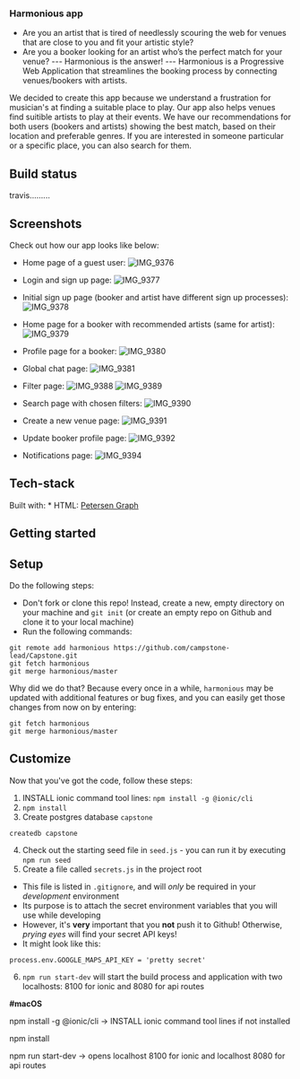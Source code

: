### Harmonious app

- Are you an artist that is tired of needlessly scouring the web for venues that are close to you and fit your artistic style?
- Are you a booker looking for an artist who’s the perfect match for your venue?
  --- Harmonious is the answer! ---
  Harmonious is a Progressive Web Application that streamlines the booking process by connecting venues/bookers with artists.

We decided to create this app because we understand a frustration for musician's at finding a suitable place to play. Our app also helps venues find suitible artists to play at their events. We have our recommendations for both users (bookers and artists) showing the best match, based on their location and preferable genres. If you are interested in someone particular or a specific place, you can also search for them.

## Build status

travis.........

## Screenshots

Check out how our app looks like below:

- Home page of a guest user:
  ![IMG_9376](https://user-images.githubusercontent.com/43704877/74783280-58a2c380-5273-11ea-9cd5-930502c90d0c.PNG)

- Login and sign up page:
  ![IMG_9377](https://user-images.githubusercontent.com/43704877/74783310-67897600-5273-11ea-8897-f2c090491027.PNG)

- Initial sign up page (booker and artist have different sign up processes):
  ![IMG_9378](https://user-images.githubusercontent.com/43704877/74783451-b8996a00-5273-11ea-9578-8b218b9cd399.PNG)

- Home page for a booker with recommended artists (same for artist):
  ![IMG_9379](https://user-images.githubusercontent.com/43704877/74783572-f72f2480-5273-11ea-8734-8b17c42ccb12.PNG)

- Profile page for a booker:
  ![IMG_9380](https://user-images.githubusercontent.com/43704877/74783678-2c3b7700-5274-11ea-9d93-3262d86e9f44.PNG)

- Global chat page:
  ![IMG_9381](https://user-images.githubusercontent.com/43704877/74783753-568d3480-5274-11ea-9b54-f637b354e2ef.PNG)

- Filter page:
  ![IMG_9388](https://user-images.githubusercontent.com/43704877/74783791-6c025e80-5274-11ea-8e93-322108f96feb.PNG)
  ![IMG_9389](https://user-images.githubusercontent.com/43704877/74783826-82a8b580-5274-11ea-958e-246fe3b53613.PNG)

- Search page with chosen filters:
  ![IMG_9390](https://user-images.githubusercontent.com/43704877/74783837-9227fe80-5274-11ea-81c7-7311dc88e7da.PNG)

- Create a new venue page:
  ![IMG_9391](https://user-images.githubusercontent.com/43704877/74783866-a7049200-5274-11ea-9247-ec90d6adfecb.PNG)

- Update booker profile page:
  ![IMG_9392](https://user-images.githubusercontent.com/43704877/74783925-c69bba80-5274-11ea-9982-519cceb40523.PNG)

- Notifications page:
  ![IMG_9394](https://user-images.githubusercontent.com/43704877/74783972-de733e80-5274-11ea-8341-5e9c0b686ab5.PNG)

## Tech-stack

Built with: \*
HTML:
<a href="http://en.wikipedia.org/wiki/Petersen_graph">Petersen Graph</a>

## Getting started

## Setup

Do the following steps:

- Don't fork or clone this repo! Instead, create a new, empty
  directory on your machine and `git init` (or create an empty repo on
  Github and clone it to your local machine)
- Run the following commands:

```
git remote add harmonious https://github.com/campstone-lead/Capstone.git
git fetch harmonious
git merge harmonious/master
```

Why did we do that? Because every once in a while, `harmonious` may
be updated with additional features or bug fixes, and you can easily
get those changes from now on by entering:

```
git fetch harmonious
git merge harmonious/master
```

## Customize

Now that you've got the code, follow these steps:

1. INSTALL ionic command tool lines: `npm install -g @ionic/cli`
2. `npm install`
3. Create postgres database `capstone`

```
createdb capstone
```

4. Check out the starting seed file in `seed.js` - you can run it by executing `npm run seed`
5. Create a file called `secrets.js` in the project root

- This file is listed in `.gitignore`, and will _only_ be required
  in your _development_ environment
- Its purpose is to attach the secret environment variables that you
  will use while developing
- However, it's **very** important that you **not** push it to
  Github! Otherwise, _prying eyes_ will find your secret API keys!
- It might look like this:

```
process.env.GOOGLE_MAPS_API_KEY = 'pretty secret'
```

6. `npm run start-dev` will start the build process and application with two localhosts: 8100 for ionic and 8080 for api routes

**#macOS**

npm install -g @ionic/cli -> INSTALL ionic command tool lines if not installed

npm install

npm run start-dev -> opens localhost 8100 for ionic and localhost 8080 for api routes
